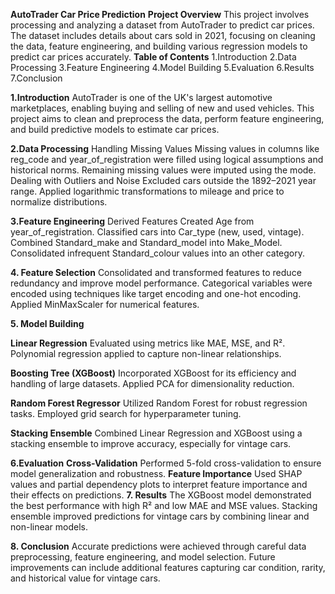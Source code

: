**AutoTrader Car Price Prediction**
**Project Overview**
This project involves processing and analyzing a dataset from AutoTrader to predict car prices. The dataset includes details about cars sold in 2021, focusing on cleaning the data, feature engineering, and building various regression models to predict car prices accurately.
**Table of Contents**
1.Introduction
2.Data Processing
3.Feature Engineering
4.Model Building
5.Evaluation
6.Results
7.Conclusion

**1.Introduction**
AutoTrader is one of the UK's largest automotive marketplaces, enabling buying and selling of new and used vehicles. This project aims to clean and preprocess the data, perform feature engineering, and build predictive models to estimate car prices.

**2.Data Processing**
Handling Missing Values
Missing values in columns like reg_code and year_of_registration were filled using logical assumptions and historical norms.
Remaining missing values were imputed using the mode.
Dealing with Outliers and Noise
Excluded cars outside the 1892–2021 year range.
Applied logarithmic transformations to mileage and price to normalize distributions.

**3.Feature Engineering**
Derived Features
Created Age from year_of_registration.
Classified cars into Car_type (new, used, vintage).
Combined Standard_make and Standard_model into Make_Model.
Consolidated infrequent Standard_colour values into an other category.

**4. Feature Selection**
Consolidated and transformed features to reduce redundancy and improve model performance.
Categorical variables were encoded using techniques like target encoding and one-hot encoding.
Applied MinMaxScaler for numerical features.

**5. Model Building**

**Linear Regression**
Evaluated using metrics like MAE, MSE, and R².
Polynomial regression applied to capture non-linear relationships.

**Boosting Tree (XGBoost)**
Incorporated XGBoost for its efficiency and handling of large datasets.
Applied PCA for dimensionality reduction.

**Random Forest Regressor**
Utilized Random Forest for robust regression tasks.
Employed grid search for hyperparameter tuning.

**Stacking Ensemble**
Combined Linear Regression and XGBoost using a stacking ensemble to improve accuracy, especially for vintage cars.

**6.Evaluation**
**Cross-Validation**
Performed 5-fold cross-validation to ensure model generalization and robustness.
**Feature Importance**
Used SHAP values and partial dependency plots to interpret feature importance and their effects on predictions.
**7. Results**
The XGBoost model demonstrated the best performance with high R² and low MAE and MSE values.
Stacking ensemble improved predictions for vintage cars by combining linear and non-linear models.

**8. Conclusion**
Accurate predictions were achieved through careful data preprocessing, feature engineering, and model selection.
Future improvements can include additional features capturing car condition, rarity, and historical value for vintage cars.
